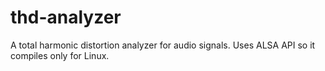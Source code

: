 # thd-analyzer
A total harmonic distortion analyzer for audio signals. Uses ALSA API so it compiles only for Linux.
